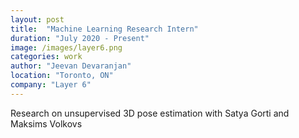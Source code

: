 ```yaml
---
layout: post
title:  "Machine Learning Research Intern"
duration: "July 2020 - Present"
image: /images/layer6.png
categories: work
author: "Jeevan Devaranjan"
location: "Toronto, ON"
company: "Layer 6"
---
```

Research on unsupervised 3D pose estimation with Satya Gorti and Maksims Volkovs